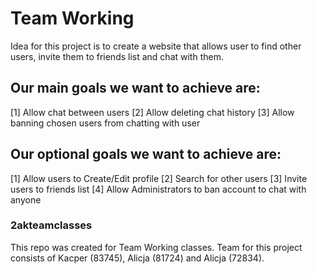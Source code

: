 # Team Working
Idea for this project is to create a website that allows user to find other users, invite them to friends list and chat with them.

## Our main goals we want to achieve are:
[1] Allow chat between users
[2] Allow deleting chat history
[3] Allow banning chosen users from chatting with user

## Our optional goals we want to achieve are:
[1] Allow users to Create/Edit profile
[2] Search for other users
[3] Invite users to friends list
[4] Allow Administrators to ban account to chat with anyone

### 2akteamclasses
This repo was created for Team Working classes. Team for this project consists of Kacper (83745), Alicja (81724) and Alicja (72834).
